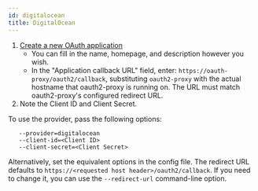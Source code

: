 ```yaml
---
id: digitalocean
title: DigitalOcean
---
```


1. [Create a new OAuth application](https://cloud.digitalocean.com/account/api/applications)
    * You can fill in the name, homepage, and description however you wish.
    * In the "Application callback URL" field, enter: `https://oauth-proxy/oauth2/callback`, substituting `oauth2-proxy` 
      with the actual hostname that oauth2-proxy is running on. The URL must match oauth2-proxy's configured redirect URL.
2. Note the Client ID and Client Secret.

To use the provider, pass the following options:

```
   --provider=digitalocean
   --client-id=<Client ID>
   --client-secret=<Client Secret>
```

Alternatively, set the equivalent options in the config file. The redirect URL defaults to 
`https://<requested host header>/oauth2/callback`. If you need to change it, you can use the `--redirect-url` command-line option.
